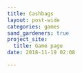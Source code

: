 ```yaml
---
title: Cashbags
layout: post-wide
categories: games
sand_gardeners: true
project_site:
  title: Game page
date: 2018-11-19 02:08

---
```

